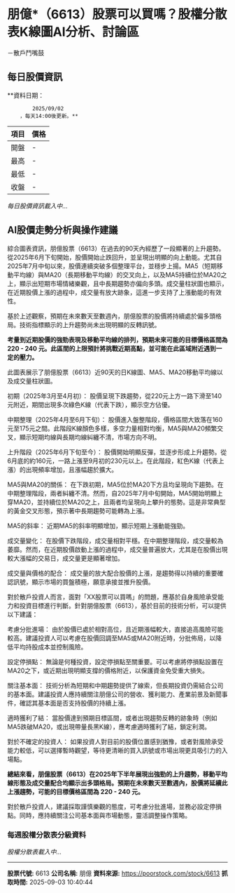 # 朋億*（6613）股票可以買嗎？股權分散表K線圖AI分析、討論區
－散戶鬥嘴鼓

## 每日股價資訊

**資料日期：
        
            2025/09/02
        ，每天14:00後更新。**

| 項目 | 價格 |
|------|------|
| 開盤 | - |
| 最高 | - |
| 最低 | - |
| 收盤 | - |

*每日股價資訊載入中...*

## AI股價走勢分析與操作建議

綜合圖表資訊，朋億股票（6613）在過去的90天內經歷了一段顯著的上升趨勢。從2025年6月下旬開始，股價開始止跌回升，並呈現出明顯的向上動能。尤其自2025年7月中旬以來，股價連續突破多個整理平台，並穩步上揚。MA5（短期移動平均線）與MA20（長期移動平均線）的交叉向上，以及MA5持續位於MA20之上，顯示出短期市場情緒樂觀，且中長期趨勢亦偏向多頭。成交量柱狀圖也顯示，在近期股價上漲的過程中，成交量有放大跡象，這進一步支持了上漲動能的有效性。

基於上述觀察，預期在未來數天至數週內，朋億股票的股價將持續處於偏多頭格局。技術指標顯示的上升趨勢尚未出現明顯的反轉訊號。

**考量到近期股價的強勁表現及移動平均線的排列，預期未來可能的目標價格區間為 220 - 240 元。此區間的上限預計將挑戰近期高點，並可能在此區域附近遇到一定的壓力。**

此圖表展示了朋億股票（6613）近90天的日K線圖、MA5、MA20移動平均線以及成交量柱狀圖。

初期（2025年3月至4月初）： 股價呈現下跌趨勢，從220元上方一路下滑至140元附近，期間出現多次綠色K線（代表下跌），顯示空方佔優。

中期整理（2025年4月至6月下旬）： 股價進入盤整階段，價格區間大致落在160元至175元之間。此階段K線顏色多樣，多空力量相對均衡，MA5與MA20頻繁交叉，顯示短期均線與長期均線糾纏不清，市場方向不明。

上升階段（2025年6月下旬至今）： 股價開始明顯反彈，並逐步形成上升趨勢。從6月底的約160元，一路上漲至9月初的230元以上。在此階段，紅色K線（代表上漲）的出現頻率增加，且漲幅趨於擴大。

MA5與MA20的關係： 在下跌初期，MA5位於MA20下方且均呈現向下趨勢。在中期整理階段，兩者糾纏不清。然而，自2025年7月中旬開始，MA5開始明顯上穿MA20，並持續位於MA20之上，且兩者均呈現向上攀升的態勢。這是非常典型的黃金交叉形態，預示著中長期趨勢可能轉為上漲。

MA5的斜率： 近期MA5的斜率明顯增加，顯示短期上漲動能強勁。

成交量變化： 在股價下跌階段，成交量相對平穩。在中期整理階段，成交量較為萎靡。然而，在近期股價啟動上漲的過程中，成交量普遍放大，尤其是在股價出現較大漲幅的交易日，成交量更是顯著增加。

成交量與價格的配合： 成交量的放大配合股價的上漲，是趨勢得以持續的重要確認訊號，顯示市場的買盤積極，願意承接並推升股價。

對於散戶投資人而言，面對「XX股票可以買嗎」的問題，應基於自身風險承受能力和投資目標進行判斷。針對朋億股票（6613），基於目前的技術分析，可以提供以下建議：

考慮分批進場： 由於股價已處於相對高位，且近期漲幅較大，直接追高風險可能較高。建議投資人可以考慮在股價回調至MA5或MA20附近時，分批佈局，以降低平均持股成本並控制風險。

設定停損點： 無論是何種投資，設定停損點至關重要。可以考慮將停損點設置在MA20之下，或近期出現明顯支撐的價格附近，以保護資金免受重大損失。

關注基本面： 技術分析為短期和中期趨勢提供了線索，但長期投資仍需結合公司的基本面。建議投資人應持續關注朋億公司的營收、獲利能力、產業前景及新聞事件，確認其基本面是否支持股價的持續上漲。

適時獲利了結： 當股價達到預期目標區間，或者出現趨勢反轉的跡象時（例如MA5跌破MA20，或出現帶量長黑K線），應考慮適時獲利了結，鎖定利潤。

對於不確定的投資人： 如果投資人對目前的股價位置感到猶豫，或者對風險承受能力較低，可以選擇暫時觀望，等待更清晰的買入訊號或市場出現更具吸引力的入場點。

**總結來看，朋億股票（6613）在2025年下半年展現出強勁的上升趨勢，移動平均線形態及成交量配合均顯示出多頭格局。預期在未來數天至數週內，股價將延續此上漲趨勢，可能的目標價格區間為 220 - 240 元。**

對於散戶投資人，建議採取謹慎樂觀的態度，可考慮分批進場，並務必設定停損點。同時，應持續關注公司基本面與市場動態，靈活調整操作策略。

### 每週股權分散表分級資料

*股權分散表載入中...*

---

**股票代號:** 6613
**公司名稱:** 朋億
**資料來源:** https://poorstock.com/stock/6613
**抓取時間:** 2025-09-03 10:40:44